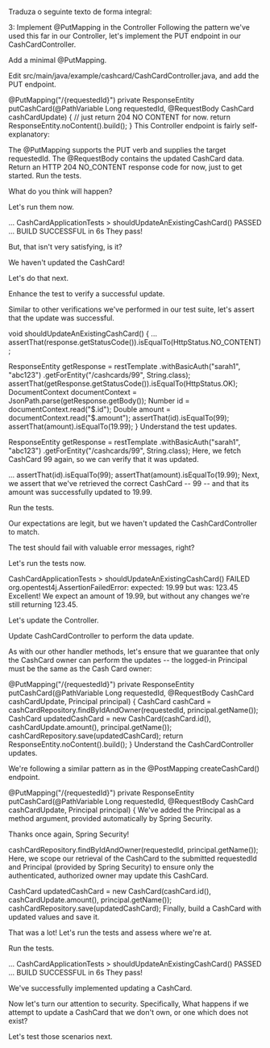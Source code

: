 Traduza o seguinte texto de forma integral:

3: Implement @PutMapping in the Controller
Following the pattern we've used this far in our Controller, let's implement the PUT endpoint in our CashCardController.

Add a minimal @PutMapping.

Edit src/main/java/example/cashcard/CashCardController.java, and add the PUT endpoint.

@PutMapping("/{requestedId}")
private ResponseEntity<Void> putCashCard(@PathVariable Long requestedId, @RequestBody CashCard cashCardUpdate) {
    // just return 204 NO CONTENT for now.
    return ResponseEntity.noContent().build();
}
This Controller endpoint is fairly self-explanatory:

The @PutMapping supports the PUT verb and supplies the target requestedId.
The @RequestBody contains the updated CashCard data.
Return an HTTP 204 NO_CONTENT response code for now, just to get started.
Run the tests.

What do you think will happen?

Let's run them now.

...
CashCardApplicationTests > shouldUpdateAnExistingCashCard() PASSED
...
BUILD SUCCESSFUL in 6s
They pass!

But, that isn't very satisfying, is it?

We haven't updated the CashCard!

Let's do that next.

Enhance the test to verify a successful update.

Similar to other verifications we've performed in our test suite, let's assert that the update was successful.

void shouldUpdateAnExistingCashCard() {
  ...
  assertThat(response.getStatusCode()).isEqualTo(HttpStatus.NO_CONTENT);

  ResponseEntity<String> getResponse = restTemplate
          .withBasicAuth("sarah1", "abc123")
          .getForEntity("/cashcards/99", String.class);
  assertThat(getResponse.getStatusCode()).isEqualTo(HttpStatus.OK);
  DocumentContext documentContext = JsonPath.parse(getResponse.getBody());
  Number id = documentContext.read("$.id");
  Double amount = documentContext.read("$.amount");
  assertThat(id).isEqualTo(99);
  assertThat(amount).isEqualTo(19.99);
}
Understand the test updates.

ResponseEntity<String> getResponse = restTemplate
    .withBasicAuth("sarah1", "abc123")
    .getForEntity("/cashcards/99", String.class);
Here, we fetch CashCard 99 again, so we can verify that it was updated.

...
assertThat(id).isEqualTo(99);
assertThat(amount).isEqualTo(19.99);
Next, we assert that we've retrieved the correct CashCard -- 99 -- and that its amount was successfully updated to 19.99.

Run the tests.

Our expectations are legit, but we haven't updated the CashCardController to match.

The test should fail with valuable error messages, right?

Let's run the tests now.

CashCardApplicationTests > shouldUpdateAnExistingCashCard() FAILED
 org.opentest4j.AssertionFailedError:
 expected: 19.99
  but was: 123.45
Excellent! We expect an amount of 19.99, but without any changes we're still returning 123.45.

Let's update the Controller.

Update CashCardController to perform the data update.

As with our other handler methods, let's ensure that we guarantee that only the CashCard owner can perform the updates -- the logged-in Principal must be the same as the Cash Card owner:

@PutMapping("/{requestedId}")
private ResponseEntity<Void> putCashCard(@PathVariable Long requestedId, @RequestBody CashCard cashCardUpdate, Principal principal) {
    CashCard cashCard = cashCardRepository.findByIdAndOwner(requestedId, principal.getName());
    CashCard updatedCashCard = new CashCard(cashCard.id(), cashCardUpdate.amount(), principal.getName());
    cashCardRepository.save(updatedCashCard);
    return ResponseEntity.noContent().build();
}
Understand the CashCardController updates.

We're following a similar pattern as in the @PostMapping createCashCard() endpoint.

@PutMapping("/{requestedId}")
private ResponseEntity<Void> putCashCard(@PathVariable Long requestedId, @RequestBody CashCard cashCardUpdate, Principal principal) {
We've added the Principal as a method argument, provided automatically by Spring Security.

Thanks once again, Spring Security!

cashCardRepository.findByIdAndOwner(requestedId, principal.getName());
Here, we scope our retrieval of the CashCard to the submitted requestedId and Principal (provided by Spring Security) to ensure only the authenticated, authorized owner may update this CashCard.

CashCard updatedCashCard = new CashCard(cashCard.id(), cashCardUpdate.amount(), principal.getName());
cashCardRepository.save(updatedCashCard);
Finally, build a CashCard with updated values and save it.

That was a lot! Let's run the tests and assess where we're at.

Run the tests.

...
CashCardApplicationTests > shouldUpdateAnExistingCashCard() PASSED
...
BUILD SUCCESSFUL in 6s
They pass!

We've successfully implemented updating a CashCard.

Now let's turn our attention to security. Specifically, What happens if we attempt to update a CashCard that we don't own, or one which does not exist?

Let's test those scenarios next.